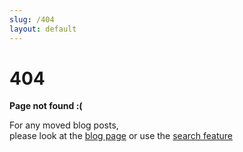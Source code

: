 ```yaml
---
slug: /404
layout: default
---
```


<div class="not-found-container">
  <h1 class="not-found-title">404</h1>

  <p><strong>Page not found :(</strong></p>
  <p>For any moved blog posts, <br/>please look at the <a href="{{ site.url }}/blog">blog page</a> or use the <a href="{{ site.url }}/search">search feature</a></p>
</div>
